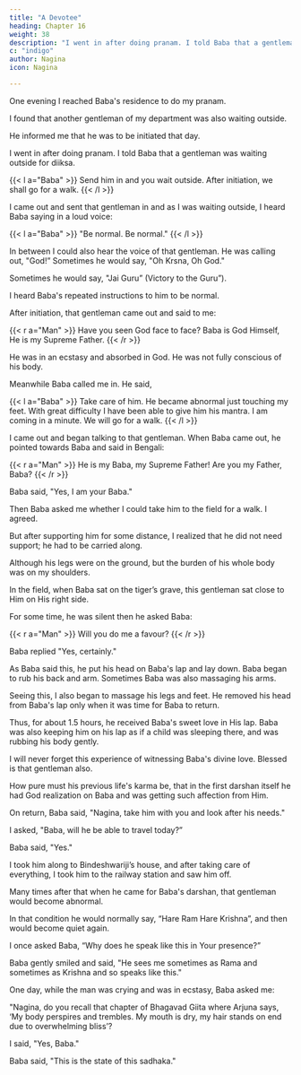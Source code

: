 ```yaml
---
title: "A Devotee"
heading: Chapter 16
weight: 38
description: "I went in after doing pranam. I told Baba that a gentleman was waiting outside for diiksa"
c: "indigo"
author: Nagina
icon: Nagina

---
```



<!-- On winter evening, I was enjoying Baba's talk while sitting on the tiger's grave.

Baba suddenly said:

l a="Baba" >}}
Let us go, Nagina. Today I want to return home somewhat early. There is pain in my mother's neck. I have to rub warm oil to her neck. This will remove the pain. If we delay, I won't be able to do this.
/l >}} -->


<!-- Then Baba immediately stood up to leave. I was also surprised as to why Baba was in a hurry to return.

In my contact with Him for 1.5 years, this was the first time when Baba returned earlier than usual time. I asked hom why. -->

<!-- could not suppress my curiosity and asked what emergency disturbed His daily routine and compelled Him to return early. -->

<!-- I was moved to hear this, and to see His devotion to His mother. He who controls the whole universe, who Himself is the supreme doctor, also cares for His mother's health! This was a great lesson for a person like me who was not conscious of
my duties.

Winter was not yet over, when  -->

One evening I reached Baba's residence to do my pranam.

I found that another gentleman of my department was also waiting outside.

He informed me that he was to be initiated that day. 

<!-- I felt very happy at this. After some time when the door opened,  -->

I went in after doing pranam. I told Baba that a gentleman was waiting outside for diiksa.

{{< l a="Baba" >}}
Send him in and you wait outside. After initiation, we shall go for a walk.
{{< /l >}}


I came out and sent that gentleman in and as I was waiting outside, I heard Baba saying in a loud voice:

{{< l a="Baba" >}}
"Be normal. Be normal."
{{< /l >}}

In between I could also hear the voice of that gentleman. He was calling out, "God!” Sometimes he would say, "Oh Krsna, Oh God." 

Sometimes he would say, "Jai Guru” (Victory to the Guru”).

I heard Baba's repeated instructions to him to be normal.

After initiation, that gentleman came out and said to me:

{{< r a="Man" >}}
Have you seen God face to face? Baba is God Himself, He is my Supreme Father.
{{< /r >}}

He was in an ecstasy and absorbed in God. He was not fully conscious of his body.

Meanwhile Baba called me in. He said, 

{{< l a="Baba" >}}
Take care of him. He became abnormal just touching my feet. With great difficulty I have been able to give him his mantra. I am coming in a minute. We will go for a walk.
{{< /l >}}

I came out and began talking to that gentleman. When Baba came out, he pointed towards Baba and said in Bengali:

{{< r a="Man" >}}
He is my Baba, my Supreme Father! Are you my Father, Baba?
{{< /r >}}

Baba said, "Yes, I am your Baba."

Then Baba asked me whether I could take him to the field for a walk. I agreed.

But after supporting him for some distance, I realized that he did not need support; he had to be carried along. 

Although his legs were on the ground, but the burden of his whole body was on my shoulders.

In the field, when Baba sat on the tiger’s grave, this gentleman sat close to Him on His right side. 

For some time, he was silent then he asked Baba:

{{< r a="Man" >}}
Will you do me a favour?
{{< /r >}}


Baba replied "Yes, certainly."

As Baba said this, he put his head on Baba's lap and lay down. Baba began to rub his back and arm. Sometimes Baba was also massaging his arms. 

Seeing this, I also began to massage his legs and feet. He removed his head from Baba's lap only when it was time for Baba to return. 

Thus, for about 1.5 hours, he received Baba's sweet love in His lap. Baba was also keeping him on his lap as if a child was sleeping there, and was rubbing his body gently. 

I will never forget this experience of witnessing Baba's divine love. Blessed is that gentleman also. 

How pure must his previous life's karma be, that in the first darshan itself he had God realization on Baba and was getting such affection from Him. 

On return, Baba said, "Nagina, take him with you and look after his needs."

I asked, "Baba, will he be able to travel today?”

Baba said, "Yes."

I took him along to Bindeshwariji’s house, and after taking care of everything, I took him to the railway station and saw him off.

Many times after that when he came for Baba's darshan, that gentleman would become abnormal. 

In that condition he would normally say, “Hare Ram Hare Krishna”, and then would become quiet again.

I once asked Baba, “Why does he speak like this in Your presence?”

Baba gently smiled and said, "He sees me sometimes as Rama and sometimes as Krishna and so speaks like this."

One day, while the man was crying and was in ecstasy, Baba asked me:

"Nagina, do you recall that chapter of Bhagavad Giita where Arjuna says, ‘My body perspires and trembles. My mouth is dry, my hair stands on end due to overwhelming bliss’?

I said, "Yes, Baba."

Baba said, "This is the state of this sadhaka." 


